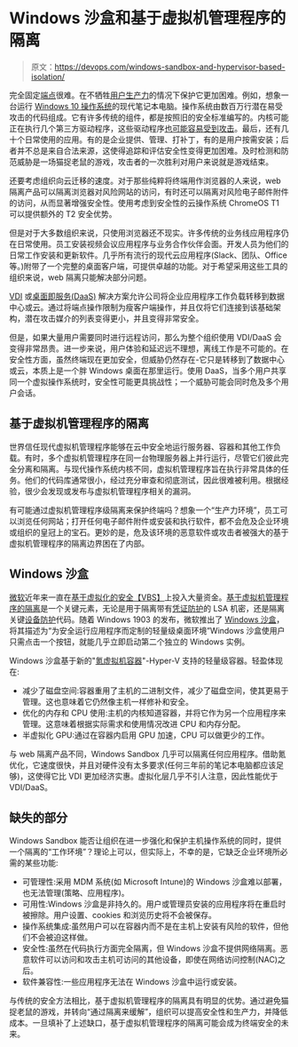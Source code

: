 # Windows 沙盒和基于虚拟机管理程序的隔离

> 原文：<https://devops.com/windows-sandbox-and-hypervisor-based-isolation/>

完全固定[端点](https://devops.com/?s=endpoint)很难。在不牺牲[用户生产力](https://devops.com/?s=productivity)的情况下保护它更加困难。例如，想象一台运行 [Windows 10 操作系统](https://devops.com/?s=windows%2010)的现代笔记本电脑。操作系统由数百万行潜在易受攻击的代码组成。它有许多传统的组件，都是按照旧的安全标准编写的。内核可能正在执行几个第三方驱动程序，这些驱动程序[也可能容易受到攻击](https://www.bleepingcomputer.com/news/security/windows-10-security-alert-vulnerabilities-found-in-over-40-drivers/)。最后，还有几十个日常使用的应用。有的是企业提供、管理、打补丁，有的是用户按需安装；后者并不总是来自合法来源，这使得追踪和评估安全性变得更加困难。及时检测和防范威胁是一场猫捉老鼠的游戏，攻击者的一次胜利对用户来说就是游戏结束。

还要考虑组织向云迁移的速度。对于那些纯粹将终端用作浏览器的人来说，web 隔离产品可以隔离浏览器对风险网站的访问，有时还可以隔离对风险电子邮件附件的访问，从而显著增强安全性。使用考虑到安全性的云操作系统 ChromeOS T1 可以提供额外的 T2 安全优势。

但是对于大多数组织来说，只使用浏览器还不现实。许多传统的业务线应用程序仍在日常使用。员工安装视频会议应用程序与业务合作伙伴会面。开发人员为他们的日常工作安装和更新软件。几乎所有流行的现代云应用程序(Slack、团队、Office 等。)附带了一个完整的桌面客户端，可提供卓越的功能。对于希望采用这些工具的组织来说，web 隔离只能解决部分问题。

[VDI](https://devops.com/?s=VDI) 或[桌面即服务(DaaS)](https://devops.com/?s=desktop%20as%20a%20service) 解决方案允许公司将企业应用程序工作负载转移到数据中心或云。通过将端点操作限制为瘦客户端操作，并且仅将它们连接到该基础架构，潜在攻击媒介的列表变得更小，并且变得非常安全。

但是，如果大量用户需要同时进行远程访问，那么为整个组织使用 VDI/DaaS 会变得非常昂贵。进一步来说，用户体验和延迟远不理想，离线工作是不可能的。在安全性方面，虽然终端现在更加安全，但威胁仍然存在-它只是转移到了数据中心或云，本质上是一个胖 Windows 桌面在那里运行。使用 DaaS，当多个用户共享同一个虚拟操作系统时，安全性可能更具挑战性；一个威胁可能会同时危及多个用户会话。

## 基于虚拟机管理程序的隔离

世界信任现代虚拟机管理程序能够在云中安全地运行服务器、容器和其他工作负载。有时，多个虚拟机管理程序在同一台物理服务器上并行运行，尽管它们彼此完全分离和隔离。与现代操作系统内核不同，虚拟机管理程序旨在执行非常具体的任务。他们的代码库通常很小，经过充分审查和彻底测试，因此很难被利用。根据经验，很少会发现或发布与虚拟机管理程序相关的漏洞。

有可能通过虚拟机管理程序级隔离来保护终端吗？想象一个“生产力环境”，员工可以浏览任何网站；打开任何电子邮件附件或安装和执行软件，都不会危及企业环境或组织的皇冠上的宝石。更妙的是，危及该环境的恶意软件或攻击者被强大的基于虚拟机管理程序的隔离边界困在了内部。

## Windows 沙盒

[微软](https://www.microsoft.com)近年来一直在[基于虚拟化的安全【VBS】](https://devops.com/?s=virtualization%20based%20security)上投入大量资金。[基于虚拟机管理程序的隔离](https://devops.com/?s=hypervisor%20based%20isolation)是一个关键元素，无论是用于隔离带有[凭证防护](https://techcommunity.microsoft.com/t5/windows-it-pro-blog/comprehensive-protection-for-your-credentials-with-credential/ba-p/765314)的 LSA 机密，还是隔离关键[设备防护](https://docs.microsoft.com/en-us/archive/blogs/ash/windows-10-device-guard-and-credential-guard-demystified)代码。随着 Windows 1903 的发布，微软推出了 [Windows 沙盒](https://techcommunity.microsoft.com/t5/windows-kernel-internals/windows-sandbox/ba-p/301849)，将其描述为“为安全运行应用程序而定制的轻量级桌面环境”Windows 沙盒使用户只需点击一个按钮，就能几乎立即启动第二个独立的 Windows 实例。

Windows 沙盒基于新的"[氪虚拟机容器](https://www.hysolate.com/blog/windows10-technology-for-isolation-workspace-as-a-service/)"-Hyper-V 支持的轻量级容器。轻盈体现在:

*   减少了磁盘空间:容器重用了主机的二进制文件，减少了磁盘空间，使其更易于管理。这也意味着它仍然像主机一样修补和安全。
*   优化的内存和 CPU 使用:主机的内核知道容器，并将它作为另一个应用程序来管理。这意味着根据实际需求和使用情况改进 CPU 和内存分配。
*   半虚拟化 GPU:通过在容器内启用 GPU 加速，CPU 可以做更少的工作。

与 web 隔离产品不同，Windows Sandbox 几乎可以隔离任何应用程序。借助氪优化，它速度很快，并且对硬件没有太多要求(任何三年前的笔记本电脑都应该足够)，这使得它比 VDI 更加经济实惠。虚拟化层几乎不引人注意，因此性能优于 VDI/DaaS。

## 缺失的部分

Windows Sandbox 能否让组织在进一步强化和保护主机操作系统的同时，提供一个隔离的“工作环境”？理论上可以，但实际上，不幸的是，它缺乏企业环境所必需的某些功能:

*   可管理性:采用 MDM 系统(如 Microsoft Intune)的 Windows 沙盒难以部署，也无法管理(策略、应用程序)。
*   可用性:Windows 沙盒是非持久的。用户或管理员安装的应用程序将在重启时被擦除。用户设置、cookies 和浏览历史将不会被保存。
*   操作系统集成:虽然用户可以在容器内而不是在主机上安装有风险的软件，但他们不会被迫这样做。
*   安全性:虽然在代码执行方面完全隔离，但 Windows 沙盒不提供网络隔离。恶意软件可以访问和攻击主机可访问的其他设备，即使在网络访问控制(NAC)之后。
*   软件兼容性:一些应用程序无法在 Windows 沙盒中运行或安装。

与传统的安全方法相比，基于虚拟机管理程序的隔离具有明显的优势。通过避免猫捉老鼠的游戏，并转向“通过隔离来缓解”，组织可以提高安全性和生产力，并降低成本。一旦填补了上述缺口，基于虚拟机管理程序的隔离可能会成为终端安全的未来。